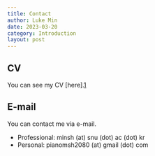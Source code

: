 ```yaml
---
title: Contact
author: Luke Min
date: 2023-03-20
category: Introduction
layout: post
---
```


CV
--------------------
You can see my CV [here].[1]

E-mail
--------------------
You can contact me via e-mail.

+ Professional: minsh (at) snu (dot) ac (dot) kr
+ Personal: pianomsh2080 (at) gmail (dot) com

[1]: https://github.com/snu-lukemin/snu-lukemin.github.io/blob/master/files/CV.pdf